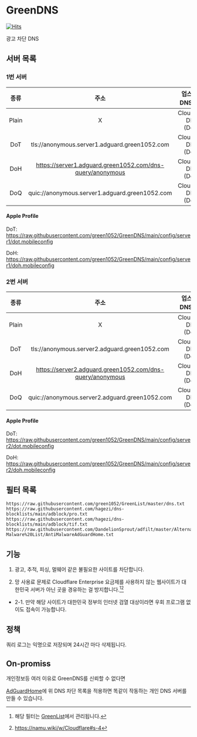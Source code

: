 # GreenDNS

[![Hits](https://hits.seeyoufarm.com/api/count/incr/badge.svg?url=https%3A%2F%2Fgithub.com%2Fgreen1052%2FGreenDNS&count_bg=%2379C83D&title_bg=%23555555&icon=&icon_color=%23E7E7E7&title=hits&edge_flat=false)](https://hits.seeyoufarm.com)


광고 차단 DNS

## 서버 목록

### 1번 서버

|  종류 	|                            주소                           	|   업스트림 DNS 서버  	|            소재지           	|
|:-----:	|:---------------------------------------------------------:	|:--------------------:	|:---------------------------:	|
| Plain 	|                             X                             	| Cloudflare DNS (DoH) 	| Oracle Cloud Infrastructure 	|
|  DoT  	|       tls://anonymous.server1.adguard.green1052.com       	| Cloudflare DNS (DoH) 	| Oracle Cloud Infrastructure 	|
|  DoH  	| https://server1.adguard.green1052.com/dns-query/anonymous 	| Cloudflare DNS (DoH) 	| Oracle Cloud Infrastructure 	|
|  DoQ  	|      quic://anonymous.server1.adguard.green1052.com       	| Cloudflare DNS (DoH) 	| Oracle Cloud Infrastructure 	|

#### Apple Profile

DoT: https://raw.githubusercontent.com/green1052/GreenDNS/main/config/server1/dot.mobileconfig

DoH: https://raw.githubusercontent.com/green1052/GreenDNS/main/config/server1/doh.mobileconfig

### 2번 서버

|  종류 	|                            주소                           	|   업스트림 DNS 서버  	|            소재지           	|
|:-----:	|:---------------------------------------------------------:	|:--------------------:	|:---------------------------:	|
| Plain 	|                             X                             	| Cloudflare DNS (DoH) 	| Oracle Cloud Infrastructure 	|
|  DoT  	|       tls://anonymous.server2.adguard.green1052.com       	| Cloudflare DNS (DoH) 	| Oracle Cloud Infrastructure 	|
|  DoH  	| https://server2.adguard.green1052.com/dns-query/anonymous 	| Cloudflare DNS (DoH) 	| Oracle Cloud Infrastructure 	|
|  DoQ  	|      quic://anonymous.server2.adguard.green1052.com       	| Cloudflare DNS (DoH) 	| Oracle Cloud Infrastructure 	|

#### Apple Profile

DoT: https://raw.githubusercontent.com/green1052/GreenDNS/main/config/server2/dot.mobileconfig

DoH: https://raw.githubusercontent.com/green1052/GreenDNS/main/config/server2/doh.mobileconfig

## 필터 목록

```
https://raw.githubusercontent.com/green1052/GreenList/master/dns.txt
https://raw.githubusercontent.com/hagezi/dns-blocklists/main/adblock/pro.txt
https://raw.githubusercontent.com/hagezi/dns-blocklists/main/adblock/tif.txt
https://raw.githubusercontent.com/DandelionSprout/adfilt/master/Alternate%20versions%20Anti-Malware%20List/AntiMalwareAdGuardHome.txt
```

## 기능

1. 광고, 추적, 피싱, 멀웨어 같은 불필요한 사이트를 차단합니다.

2. 망 사용료 문제로 Cloudflare Enterprise 요금제를 사용하지 않는 웹사이트가 대한민국 서버가 아닌 곳을 경유하는 걸 방지합니다.[^1][^2]
- 2-1. 만약 해당 사이트가 대한민국 정부의 인터넷 검열 대상이라면 우회 프로그램 없이도 접속이 가능합니다.

## 정책

쿼리 로그는 익명으로 저장되며
24시간 마다 삭제됩니다.

## On-promiss

개인정보등 여러 이유로 GreenDNS를 신뢰할 수 없다면

[AdGuardHome](https://github.com/AdguardTeam/AdGuardHome)에
위 DNS 차단 목록을 적용하면 똑같이 작동하는 개인 DNS 서버를 만들 수 있습니다.

[^1]: 해당 필터는 [GreenList](https://github.com/green1052/GreenList)에서 관리됩니다.
[^2]: https://namu.wiki/w/Cloudflare#s-4
